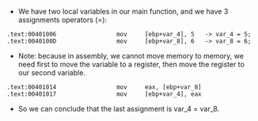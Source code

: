 - We have two local variables in our main function, and we have 3 assignments operators (=):

```assembly
.text:00401006                 mov     [ebp+var_4], 5   -> var_4 = 5;
.text:0040100D                 mov     [ebp+var_8], 6   -> var_8 = 6;
```

- Note: because in assembly, we cannot move memory to memory, we need first to move the variable to a register, then move the register to our second variable.

```assembly
.text:00401014                 mov     eax, [ebp+var_8]
.text:00401017                 mov     [ebp+var_4], eax
```
- So we can conclude that the last assignment is var_4 = var_8.
